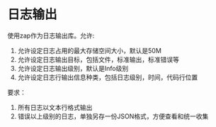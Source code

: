 # 日志输出

使用zap作为日志输出库。允许:

1. 允许设定日志占用的最大存储空间大小，默认是50M
2. 允许设定日志输出目标，包括文件，标准输出，标准错误等
3. 允许设定日志输出级别，默认是Info级别
4. 允许设定日志行输出信息种类，包括日志级别，时间，代码行位置

要求：

1. 所有日志以文本行格式输出
2. 错误以上级别的日志，单独另存一份JSON格式，方便查看和统一收集

